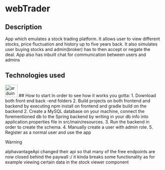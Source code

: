# webTrader
## Description
App which emulates a stock trading platform. It allows user to view different stocks, price fluctuation and history up to five years back. It also simulates user buying stocks and admin(broker) has to then accept or negate the deal. App also has inbuilt chat for communication between users and admins
## Technologies used
<img src="https://cdn.worldvectorlogo.com/logos/arduino-1.svg" alt="arduino" width="40" height="40"/>
## How to start
In order to see how it works you gotta:
1. Download both front end back -end folders
2. Build projects on both frontend and backend by executing npm install on frontend and gradle build on the backend
2. Create a MySQL database on your machine, connect the forementioned db to the Spring backend by writing in your db info into application.properties file in src/main/resources.
3. Run the backend in order to create the schema.
4. Manually create a user with admin role.
5. Register as a normal user and use the app


> [!WARNING]
> alphavantageApi changed their api so that many of the free endpoints are now closed behind the paywall :/
it kinda breaks some functionality as for example viewing certain data in the stock viewer component
